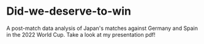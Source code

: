 # Did-we-deserve-to-win
A post-match data analysis of Japan's matches against Germany and Spain in the 2022 World Cup.
Take a look at my presentation pdf!
